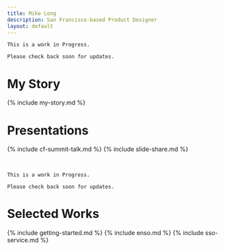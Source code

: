 ```yaml
---
title: Mike Long
description: San Francisco-based Product Designer
layout: default
---
```


```
This is a work in Progress. 
```
````
Please check back soon for updates.
````

# My Story

{% include my-story.md %}

# Presentations
{% include cf-summit-talk.md %}
{% include slide-share.md %}

<br>

```
This is a work in Progress. 
```
````
Please check back soon for updates.
````

# Selected Works
{% include getting-started.md %}
{% include enso.md %}
{% include sso-service.md %}
